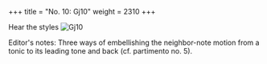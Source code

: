 +++
title = "No. 10: Gj10"
weight = 2310
+++

Hear the styles
![Gj10](/img/010DurDimM.jpg)

Editor's notes: Three ways of embellishing the neighbor-note motion from a tonic to its leading tone and back (cf. partimento no. 5).
